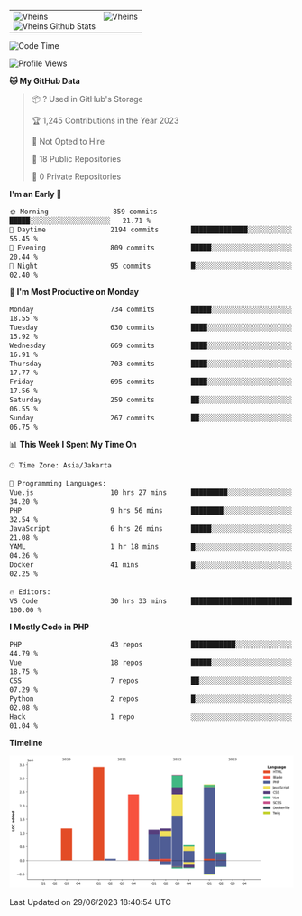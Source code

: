 <table>
  <tr>
    <td valign="top">
      <img src="https://github-readme-streak-stats.herokuapp.com/?user=Vheins&" alt="Vheins" /><br/>
      <img src="https://github-readme-stats.vercel.app/api?username=vheins&count_private=true&show_icons=true" alt="Vheins Github Stats">
    </td>
    <td valign="top">
      <img src="https://github-readme-stats.vercel.app/api/top-langs/?username=Vheins&count_private=true" alt="Vheins" /><br/>
    </td>
  </tr>
</table>

<!--START_SECTION:waka-->
![Code Time](http://img.shields.io/badge/Code%20Time-345%20hrs%2025%20mins-blue)

![Profile Views](http://img.shields.io/badge/Profile%20Views-0-blue)

**🐱 My GitHub Data** 

> 📦 ? Used in GitHub's Storage 
 > 
> 🏆 1,245 Contributions in the Year 2023
 > 
> 🚫 Not Opted to Hire
 > 
> 📜 18 Public Repositories 
 > 
> 🔑 0 Private Repositories 
 > 
**I'm an Early 🐤** 

```text
🌞 Morning                859 commits         █████░░░░░░░░░░░░░░░░░░░░   21.71 % 
🌆 Daytime                2194 commits        ██████████████░░░░░░░░░░░   55.45 % 
🌃 Evening                809 commits         █████░░░░░░░░░░░░░░░░░░░░   20.44 % 
🌙 Night                  95 commits          █░░░░░░░░░░░░░░░░░░░░░░░░   02.40 % 
```
📅 **I'm Most Productive on Monday** 

```text
Monday                   734 commits         █████░░░░░░░░░░░░░░░░░░░░   18.55 % 
Tuesday                  630 commits         ████░░░░░░░░░░░░░░░░░░░░░   15.92 % 
Wednesday                669 commits         ████░░░░░░░░░░░░░░░░░░░░░   16.91 % 
Thursday                 703 commits         ████░░░░░░░░░░░░░░░░░░░░░   17.77 % 
Friday                   695 commits         ████░░░░░░░░░░░░░░░░░░░░░   17.56 % 
Saturday                 259 commits         ██░░░░░░░░░░░░░░░░░░░░░░░   06.55 % 
Sunday                   267 commits         ██░░░░░░░░░░░░░░░░░░░░░░░   06.75 % 
```


📊 **This Week I Spent My Time On** 

```text
🕑︎ Time Zone: Asia/Jakarta

💬 Programming Languages: 
Vue.js                   10 hrs 27 mins      █████████░░░░░░░░░░░░░░░░   34.20 % 
PHP                      9 hrs 56 mins       ████████░░░░░░░░░░░░░░░░░   32.54 % 
JavaScript               6 hrs 26 mins       █████░░░░░░░░░░░░░░░░░░░░   21.08 % 
YAML                     1 hr 18 mins        █░░░░░░░░░░░░░░░░░░░░░░░░   04.26 % 
Docker                   41 mins             █░░░░░░░░░░░░░░░░░░░░░░░░   02.25 % 

🔥 Editors: 
VS Code                  30 hrs 33 mins      █████████████████████████   100.00 % 
```

**I Mostly Code in PHP** 

```text
PHP                      43 repos            ███████████░░░░░░░░░░░░░░   44.79 % 
Vue                      18 repos            █████░░░░░░░░░░░░░░░░░░░░   18.75 % 
CSS                      7 repos             ██░░░░░░░░░░░░░░░░░░░░░░░   07.29 % 
Python                   2 repos             █░░░░░░░░░░░░░░░░░░░░░░░░   02.08 % 
Hack                     1 repo              ░░░░░░░░░░░░░░░░░░░░░░░░░   01.04 % 
```



**Timeline**

![Lines of Code chart](https://raw.githubusercontent.com/vheins/vheins/main/assets/bar_graph.png)


 Last Updated on 29/06/2023 18:40:54 UTC
<!--END_SECTION:waka-->
